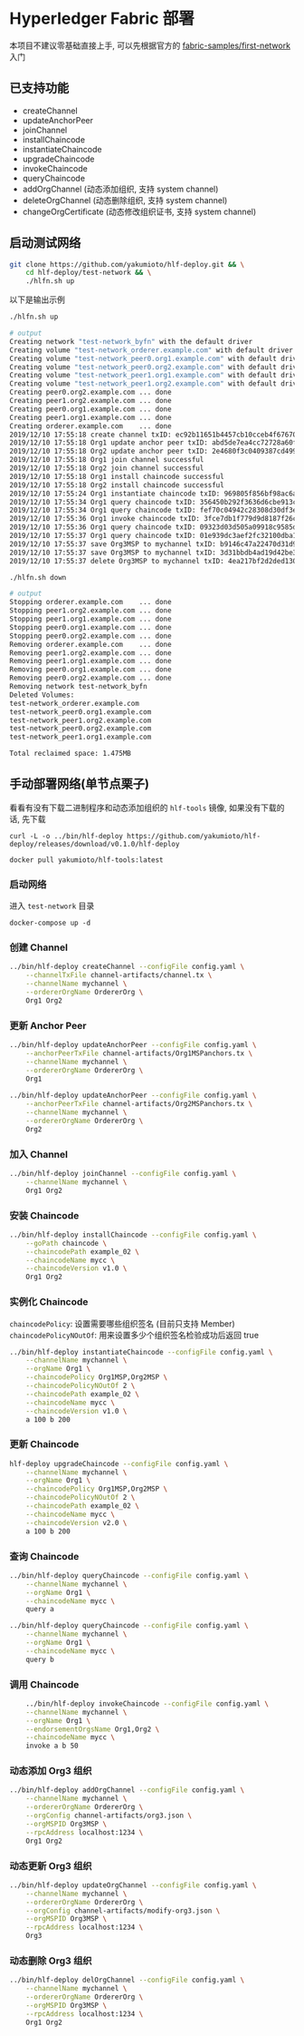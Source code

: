 # Hyperledger Fabric 部署

本项目不建议零基础直接上手, 可以先根据官方的 
[fabric-samples/first-network](https://github.com/hyperledger/fabric-samples) 入门

## 已支持功能

- createChannel
- updateAnchorPeer
- joinChannel
- installChaincode
- instantiateChaincode
- upgradeChaincode
- invokeChaincode
- queryChaincode
- addOrgChannel (动态添加组织, 支持 system channel)
- deleteOrgChannel (动态删除组织, 支持 system channel)
- changeOrgCertificate (动态修改组织证书, 支持 system channel)

## 启动测试网络

```bash
git clone https://github.com/yakumioto/hlf-deploy.git && \
    cd hlf-deploy/test-network && \
    ./hlfn.sh up
```

以下是输出示例

```bash
./hlfn.sh up

# output
Creating network "test-network_byfn" with the default driver
Creating volume "test-network_orderer.example.com" with default driver
Creating volume "test-network_peer0.org1.example.com" with default driver
Creating volume "test-network_peer0.org2.example.com" with default driver
Creating volume "test-network_peer1.org1.example.com" with default driver
Creating volume "test-network_peer1.org2.example.com" with default driver
Creating peer0.org2.example.com ... done
Creating peer1.org2.example.com ... done
Creating peer0.org1.example.com ... done
Creating peer1.org1.example.com ... done
Creating orderer.example.com    ... done
2019/12/10 17:55:18 create channel txID: ec92b11651b4457cb10cceb4f67670ddc90f938c0f329fbce6116be6b1a50602
2019/12/10 17:55:18 Org1 update anchor peer txID: abd5de7ea4cc72728a60fa9437da766c8df990ebfb47de49d95353a210dcc81f
2019/12/10 17:55:18 Org2 update anchor peer txID: 2e4680f3c0409387cd499f4d521555f638612714de37355b9cfa6d87b17741fc
2019/12/10 17:55:18 Org1 join channel successful
2019/12/10 17:55:18 Org2 join channel successful
2019/12/10 17:55:18 Org1 install chaincode successful
2019/12/10 17:55:18 Org2 install chaincode successful
2019/12/10 17:55:24 Org1 instantiate chaincode txID: 969805f856bf98ac6aa9fc1afa2b52ff2343f5711c51677031d73e090c634beb args: [a 100 b 200]
2019/12/10 17:55:34 Org1 query chaincode txID: 356450b292f3636d6cbe913c1e2ffe7286c17e30819160170d49a093916cb669 args: [query a] result: 100
2019/12/10 17:55:34 Org1 query chaincode txID: fef70c04942c28308d30df3e62dccac1f7eb2244491c34ecb7b6b2a3af8134f4 args: [query b] result: 200
2019/12/10 17:55:36 Org1 invoke chaincode txID: 3fce7db1f779d9d8187f26cd66431aa88807ed32ca7996dc1c94c37c140e4296 args: [invoke a b 50]
2019/12/10 17:55:36 Org1 query chaincode txID: 09323d03d505a09918c9585d25c5dce2456702bda167b1f127ea80d5930979bb args: [query a] result: 50
2019/12/10 17:55:37 Org1 query chaincode txID: 01e939dc3aef2fc32100dba1cfc6c446448fcb103fbe84f20f2cf645b405235c args: [query b] result: 250
2019/12/10 17:55:37 save Org3MSP to mychannel txID: b9146c47a22470d31d9456abdfb7cf106384f019a5c1f2b0ad8a6fe172d736c9
2019/12/10 17:55:37 save Org3MSP to mychannel txID: 3d31bbdb4ad19d42be364ac1ae2326ee0a7ebbee799ae9751b840813e587b977
2019/12/10 17:55:37 delete Org3MSP to mychannel txID: 4ea217bf2d2ded1304e9df2b9dc3ef6764d4d4e72aab033e99880184834889e1
```

```bash
./hlfn.sh down

# output
Stopping orderer.example.com    ... done
Stopping peer1.org2.example.com ... done
Stopping peer1.org1.example.com ... done
Stopping peer0.org1.example.com ... done
Stopping peer0.org2.example.com ... done
Removing orderer.example.com    ... done
Removing peer1.org2.example.com ... done
Removing peer1.org1.example.com ... done
Removing peer0.org1.example.com ... done
Removing peer0.org2.example.com ... done
Removing network test-network_byfn
Deleted Volumes:
test-network_orderer.example.com
test-network_peer0.org1.example.com
test-network_peer1.org2.example.com
test-network_peer0.org2.example.com
test-network_peer1.org1.example.com

Total reclaimed space: 1.475MB
```

## 手动部署网络(单节点栗子)

看看有没有下载二进制程序和动态添加组织的 `hlf-tools` 镜像, 如果没有下载的话, 先下载

`curl -L -o ../bin/hlf-deploy https://github.com/yakumioto/hlf-deploy/releases/download/v0.1.0/hlf-deploy`

`docker pull yakumioto/hlf-tools:latest`

### 启动网络

进入 `test-network` 目录

`docker-compose up -d`

### 创建 Channel

```bash
../bin/hlf-deploy createChannel --configFile config.yaml \
    --channelTxFile channel-artifacts/channel.tx \
    --channelName mychannel \
    --ordererOrgName OrdererOrg \
    Org1 Org2
```

### 更新 Anchor Peer

```bash
../bin/hlf-deploy updateAnchorPeer --configFile config.yaml \
    --anchorPeerTxFile channel-artifacts/Org1MSPanchors.tx \
    --channelName mychannel \
    --ordererOrgName OrdererOrg \
    Org1
    
../bin/hlf-deploy updateAnchorPeer --configFile config.yaml \
    --anchorPeerTxFile channel-artifacts/Org2MSPanchors.tx \
    --channelName mychannel \
    --ordererOrgName OrdererOrg \
    Org2
```

### 加入 Channel

```bash
../bin/hlf-deploy joinChannel --configFile config.yaml \
    --channelName mychannel \
    Org1 Org2
```

### 安装 Chaincode

```bash
../bin/hlf-deploy installChaincode --configFile config.yaml \
    --goPath chaincode \
    --chaincodePath example_02 \
    --chaincodeName mycc \
    --chaincodeVersion v1.0 \
    Org1 Org2
```
### 实例化 Chaincode

`chaincodePolicy`: 设置需要哪些组织签名 (目前只支持 Member)
`chaincodePolicyNOutOf`: 用来设置多少个组织签名检验成功后返回 true

```bash
../bin/hlf-deploy instantiateChaincode --configFile config.yaml \
    --channelName mychannel \
    --orgName Org1 \
    --chaincodePolicy Org1MSP,Org2MSP \
    --chaincodePolicyNOutOf 2 \
    --chaincodePath example_02 \
    --chaincodeName mycc \
    --chaincodeVersion v1.0 \
    a 100 b 200
```

### 更新 Chaincode

```bash
hlf-deploy upgradeChaincode --configFile config.yaml \
    --channelName mychannel \
    --orgName Org1 \
    --chaincodePolicy Org1MSP,Org2MSP \
    --chaincodePolicyNOutOf 2 \
    --chaincodePath example_02 \
    --chaincodeName mycc \
    --chaincodeVersion v2.0 \
    a 100 b 200
```

### 查询 Chaincode

```bash
../bin/hlf-deploy queryChaincode --configFile config.yaml \
    --channelName mychannel \
    --orgName Org1 \
    --chaincodeName mycc \
    query a

../bin/hlf-deploy queryChaincode --configFile config.yaml \
    --channelName mychannel \
    --orgName Org1 \
    --chaincodeName mycc \
    query b
```

### 调用 Chaincode

```bash
    ../bin/hlf-deploy invokeChaincode --configFile config.yaml \
    --channelName mychannel \
    --orgName Org1 \
    --endorsementOrgsName Org1,Org2 \
    --chaincodeName mycc \
    invoke a b 50
```

### 动态添加 Org3 组织

```bash
../bin/hlf-deploy addOrgChannel --configFile config.yaml \
    --channelName mychannel \
    --ordererOrgName OrdererOrg \
    --orgConfig channel-artifacts/org3.json \
    --orgMSPID Org3MSP \
    --rpcAddress localhost:1234 \
    Org1 Org2
```

### 动态更新 Org3 组织

```bash
../bin/hlf-deploy updateOrgChannel --configFile config.yaml \
    --channelName mychannel \
    --ordererOrgName OrdererOrg \
    --orgConfig channel-artifacts/modify-org3.json \
    --orgMSPID Org3MSP \
    --rpcAddress localhost:1234 \
    Org3
```

### 动态删除 Org3 组织

```bash
../bin/hlf-deploy delOrgChannel --configFile config.yaml \
    --channelName mychannel \
    --ordererOrgName OrdererOrg \
    --orgMSPID Org3MSP \
    --rpcAddress localhost:1234 \
    Org1 Org2
```
